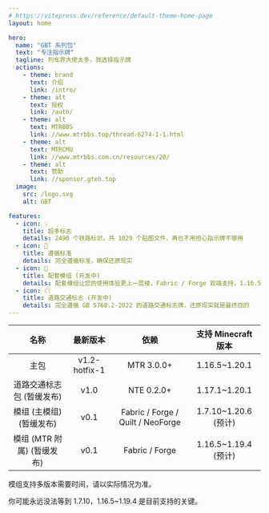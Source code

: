 ```yaml
---
# https://vitepress.dev/reference/default-theme-home-page
layout: home

hero:
  name: "GBT 系列包"
  text: "专注指示牌"
  tagline: 列车界大佬太多，我选择指示牌
  actions:
    - theme: brand
      text: 介绍
      link: /intro/
    - theme: alt
      text: 授权
      link: /auth/
    - theme: alt
      text: MTRBBS
      link: //www.mtrbbs.top/thread-6274-1-1.html
    - theme: alt
      text: MTRCMU
      link: //www.mtrbbs.com.cn/resources/20/
    - theme: alt
      text: 赞助
      link: //sponsor.gteh.top
  image:
    src: /logo.svg
    alt: GBT

features:
  - icon: 💡
    title: 超多标志
    details: 2490 个铁路标识，共 1029 个贴图文件，再也不用担心指示牌不够用
  - icon: 📕
    title: 遵循标准
    details: 完全遵循标准，确保还原现实
  - icon: 🚀
    title: 配套模组 (开发中)
    details: 配套模组让您的使用体验更上一层楼，Fabric / Forge 双端支持，1.16.5~1.19.4 版本支持
  - icon: ⛜
    title: 道路交通标志 (开发中)
    details: 完全遵循 GB 5768.2-2022 的道路交通标志牌，还原现实就是最终目的
---
```


|            名称            |   最新版本    |               依赖                | 支持 Minecraft 版本  |
| :------------------------: | :-----------: | :-------------------------------: | :------------------: |
|            主包            | v1.2-hotfix-1 |            MTR 3.0.0+             |    1.16.5~1.20.1     |
| 道路交通标志包 (暂缓发布)  |     v1.0      |            NTE 0.2.0+             |    1.17.1~1.20.1     |
|  模组 (主模组) (暂缓发布)  |     v0.1      | Fabric / Forge / Quilt / NeoForge | 1.7.10~1.20.6 (预计) |
| 模组 (MTR 附属) (暂缓发布) |     v0.1      |          Fabric / Forge           | 1.16.5~1.19.4 (预计) |

模组支持多版本需要时间，请以实际情况为准。

你可能永远没法等到 1.7.10，1.16.5~1.19.4 是目前支持的关键。